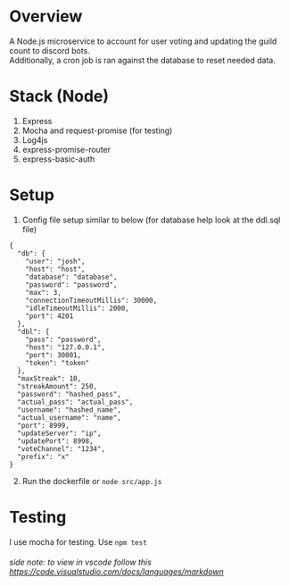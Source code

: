 # Overview
A Node.js microservice to account for user voting and updating the guild count to discord bots. \
Additionally, a cron job is ran against the database to reset needed data.

# Stack (Node)
1. Express
2. Mocha and request-promise (for testing)
3. Log4js
4. express-promise-router
5. express-basic-auth

# Setup
1. Config file setup similar to below (for database help look at the ddl.sql file)
```
{
  "db": {
    "user": "josh",
    "host": "host",
    "database": "database",
    "password": "password",
    "max": 3,
    "connectionTimeoutMillis": 30000,
    "idleTimeoutMillis": 2000,
    "port": 4201
  },
  "dbl": {
    "pass": "password",
    "host": "127.0.0.1",
    "port": 30001,
    "token": "token"
  },
  "maxStreak": 10,
  "streakAmount": 250,
  "password": "hashed_pass",
  "actual_pass": "actual_pass",
  "username": "hashed_name",
  "actual_username": "name",
  "port": 8999,
  "updateServer": "ip",
  "updatePort": 8998,
  "voteChannel": "1234",
  "prefix": "x"
}
```
2. Run the dockerfile or `node src/app.js`

# Testing
I use mocha for testing. Use `npm test`



###### side note: to view in vscode follow this https://code.visualstudio.com/docs/languages/markdown

